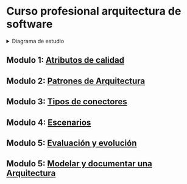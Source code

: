 # Curso profesional arquitectura de software

<details>
  <summary>Diagrama de estudio</summary>

  ![mg](https://static.platzi.com/media/user_upload/2019-05-29_09h19_19-1aed2d0f-d161-45ea-b200-9d2da7290eb7.jpg)
</details>

## Modulo 1: [**Atributos de calidad**](atributos_de_calidad.md)

## Modulo 2: [**Patrones de Arquitectura**](patrones_de_arquitectura.md)

## Modulo 3: [**Tipos de conectores**](tipos_de_conectores.md)

## Modulo 4: [**Escenarios**](escenarios.md)

## Modulo 5: [**Evaluación y evolución**](evaluacion_arquitecturas.md)

## Modulo 5: [**Modelar y documentar una Arquitectura**](modelar_y_documentar_arquitectura.md)
